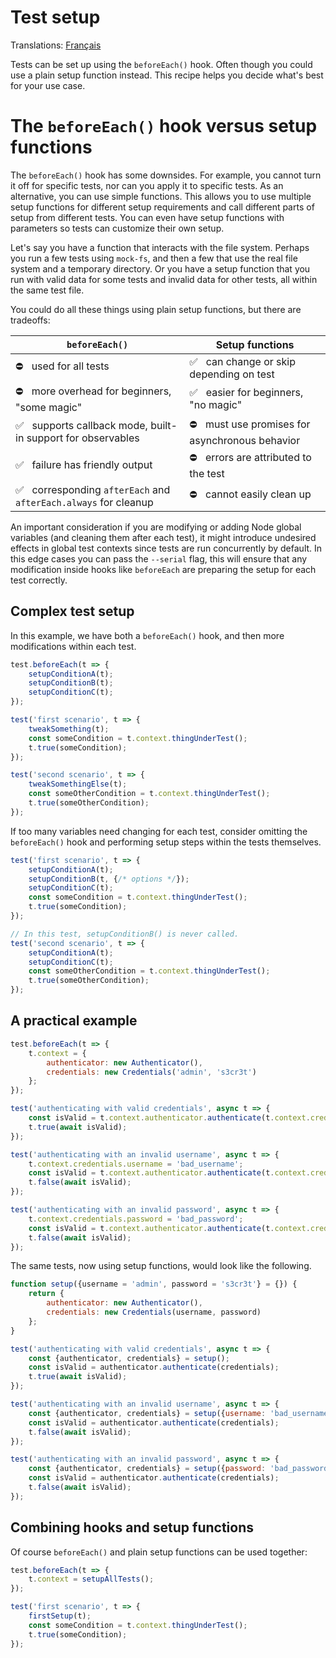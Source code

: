 # Test setup

Translations: [Français](https://github.com/avajs/ava-docs/blob/master/fr_FR/docs/recipes/test-setup.md)

Tests can be set up using the `beforeEach()` hook. Often though you could use a plain setup function instead. This recipe helps you decide what's best for your use case.

# The `beforeEach()` hook versus setup functions

The `beforeEach()` hook has some downsides. For example, you cannot turn it off for specific tests, nor can you apply it to specific tests. As an alternative, you can use simple functions. This allows you to use multiple setup functions for different setup requirements and call different parts of setup from different tests. You can even have setup functions with parameters so tests can customize their own setup.

Let's say you have a function that interacts with the file system. Perhaps you run a few tests using `mock-fs`, and then a few that use the real file system and a temporary directory. Or you have a setup function that you run with valid data for some tests and invalid data for other tests, all within the same test file.

You could do all these things using plain setup functions, but there are tradeoffs:

|`beforeEach()`| Setup functions
|---|---
| ⛔️ &nbsp; used for all tests| ✅ &nbsp; can change or skip depending on test
| ⛔️ &nbsp; more overhead for beginners, "some magic"| ✅ &nbsp; easier for beginners, "no magic"
| ✅ &nbsp; supports callback mode, built-in support for observables| ⛔️ &nbsp; must use promises for asynchronous behavior
| ✅ &nbsp; failure has friendly output| ⛔️ &nbsp; errors are attributed to the test
| ✅ &nbsp; corresponding `afterEach` and `afterEach.always` for cleanup| ⛔️ &nbsp; cannot easily clean up

An important consideration if you are modifying or adding Node global variables (and cleaning them after each test), it might introduce undesired effects in global test contexts since tests are run concurrently by default. In this edge cases you can pass the `--serial` flag, this will ensure that any modification inside hooks like `beforeEach` are preparing the setup for each test correctly.

## Complex test setup

In this example, we have both a `beforeEach()` hook, and then more modifications within each test.

```js
test.beforeEach(t => {
	setupConditionA(t);
	setupConditionB(t);
	setupConditionC(t);
});

test('first scenario', t => {
	tweakSomething(t);
	const someCondition = t.context.thingUnderTest();
	t.true(someCondition);
});

test('second scenario', t => {
	tweakSomethingElse(t);
	const someOtherCondition = t.context.thingUnderTest();
	t.true(someOtherCondition);
});
```

If too many variables need changing for each test, consider omitting the `beforeEach()` hook and performing setup steps within the tests themselves.

```js
test('first scenario', t => {
	setupConditionA(t);
	setupConditionB(t, {/* options */});
	setupConditionC(t);
	const someCondition = t.context.thingUnderTest();
	t.true(someCondition);
});

// In this test, setupConditionB() is never called.
test('second scenario', t => {
	setupConditionA(t);
	setupConditionC(t);
	const someOtherCondition = t.context.thingUnderTest();
	t.true(someOtherCondition);
});
```

## A practical example

```js
test.beforeEach(t => {
	t.context = {
		authenticator: new Authenticator(),
		credentials: new Credentials('admin', 's3cr3t')
	};
});

test('authenticating with valid credentials', async t => {
	const isValid = t.context.authenticator.authenticate(t.context.credentials);
	t.true(await isValid);
});

test('authenticating with an invalid username', async t => {
	t.context.credentials.username = 'bad_username';
	const isValid = t.context.authenticator.authenticate(t.context.credentials);
	t.false(await isValid);
});

test('authenticating with an invalid password', async t => {
	t.context.credentials.password = 'bad_password';
	const isValid = t.context.authenticator.authenticate(t.context.credentials);
	t.false(await isValid);
});
```

The same tests, now using setup functions, would look like the following.

```js
function setup({username = 'admin', password = 's3cr3t'} = {}) {
	return {
		authenticator: new Authenticator(),
		credentials: new Credentials(username, password)
	};
}

test('authenticating with valid credentials', async t => {
	const {authenticator, credentials} = setup();
	const isValid = authenticator.authenticate(credentials);
	t.true(await isValid);
});

test('authenticating with an invalid username', async t => {
	const {authenticator, credentials} = setup({username: 'bad_username'});
	const isValid = authenticator.authenticate(credentials);
	t.false(await isValid);
});

test('authenticating with an invalid password', async t => {
	const {authenticator, credentials} = setup({password: 'bad_password'});
	const isValid = authenticator.authenticate(credentials);
	t.false(await isValid);
});
```

## Combining hooks and setup functions

Of course `beforeEach()` and plain setup functions can be used together:

```js
test.beforeEach(t => {
	t.context = setupAllTests();
});

test('first scenario', t => {
	firstSetup(t);
	const someCondition = t.context.thingUnderTest();
	t.true(someCondition);
});
```
